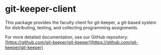 # git-keeper-client

This package provides the faculty client for git-keeper, a git-based system for
distributing, testing, and collecting programming assignments.

For more detailed documentation, see our GitHub repository:
[https://github.com/git-keeper/git-keeper](https://github.com/git-keeper/git-keeper)
